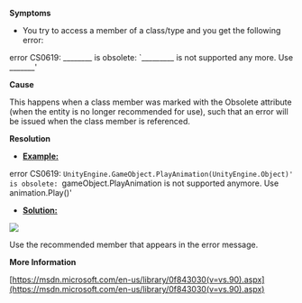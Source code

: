 
        

**Symptoms** 

*   You try to access a member of a class/type and you get the following error:

error CS0619: ________ is obsolete: `_________ is not supported any more. Use _______'

**Cause** 

This happens when a class member was marked with the Obsolete attribute (when the entity is no longer recommended for use), such that an error will be issued when the class member is referenced.

**Resolution** 

*   **<u>Example:</u>** 

error CS0619: `UnityEngine.GameObject.PlayAnimation(UnityEngine.Object)' is obsolete: `gameObject.PlayAnimation is not supported anymore. Use animation.Play()'  

*   **<u>Solution:</u>** 

![](/hc/en-us/article_attachments/201964623/CS0619_a.png)

Use the recommended member that appears in the error message.

**More Information** 

[https://msdn.microsoft.com/en-us/library/0f843030(v=vs.90).aspx](https://msdn.microsoft.com/en-us/library/0f843030(v=vs.90).aspx)

      